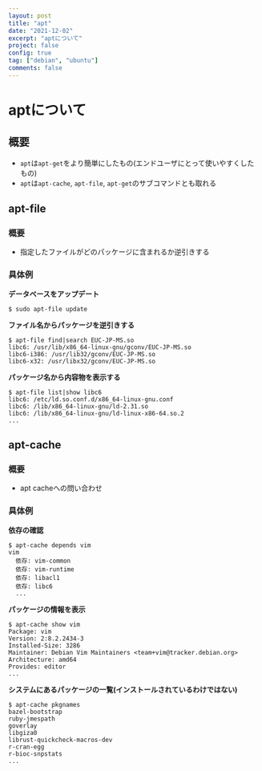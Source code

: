 ```yaml
---
layout: post
title: "apt"
date: "2021-12-02"
excerpt: "aptについて"
project: false
config: true
tag: ["debian", "ubuntu"]
comments: false
---
```


# aptについて

## 概要
 - `apt`は`apt-get`をより簡単にしたもの(エンドユーザにとって使いやすくしたもの)
 - `apt`は`apt-cache`, `apt-file`, `apt-get`のサブコマンドとも取れる

## apt-file

### 概要
 - 指定したファイルがどのパッケージに含まれるか逆引きする
　
### 具体例

**データベースをアップデート**  
```console
$ sudo apt-file update
```

**ファイル名からパッケージを逆引きする**  
```console
$ apt-file find|search EUC-JP-MS.so
libc6: /usr/lib/x86_64-linux-gnu/gconv/EUC-JP-MS.so
libc6-i386: /usr/lib32/gconv/EUC-JP-MS.so
libc6-x32: /usr/libx32/gconv/EUC-JP-MS.so
```

**パッケージ名から内容物を表示する**  
```console
$ apt-file list|show libc6
libc6: /etc/ld.so.conf.d/x86_64-linux-gnu.conf
libc6: /lib/x86_64-linux-gnu/ld-2.31.so
libc6: /lib/x86_64-linux-gnu/ld-linux-x86-64.so.2
...
```

## apt-cache

### 概要
 - apt cacheへの問い合わせ

### 具体例

**依存の確認**  
```console
$ apt-cache depends vim
vim
  依存: vim-common
  依存: vim-runtime
  依存: libacl1
  依存: libc6
  ...
```

**パッケージの情報を表示**  
```console
$ apt-cache show vim
Package: vim
Version: 2:8.2.2434-3
Installed-Size: 3286
Maintainer: Debian Vim Maintainers <team+vim@tracker.debian.org>
Architecture: amd64
Provides: editor
...
```

**システムにあるパッケージの一覧(インストールされているわけではない)**  
```console
$ apt-cache pkgnames
bazel-bootstrap
ruby-jmespath
goverlay
libgiza0
librust-quickcheck-macros-dev
r-cran-egg
r-bioc-snpstats
...
```
